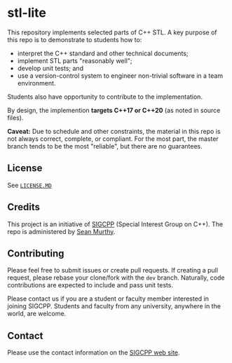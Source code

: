 # stl-lite

This repository implements selected parts of C++ STL. A key purpose of this repo is to
demonstrate to students how to:
- interpret the C++ standard and other technical documents;
- implement STL parts "reasonably well";
- develop unit tests; and
- use a version-control system to engineer non-trivial software in a team environment.

Students also have opportunity to contribute to the implementation.

By design, the implemention **targets C++17 or C++20** (as noted in source files).

**Caveat:** Due to schedule and other constraints, the material in this repo is not always
correct, complete, or compliant. For the most part, the master branch tends to be the most
"reliable", but there are no guarantees.


## License

See [`LICENSE.MD`](LICENSE)


## Credits

This project is an initiative of [SIGCPP](https://sigcpp.github.io/) (Special Interest Group on C++). The repo is administered
by [Sean Murthy](https://github.com/smurthys).


## Contributing

Please feel free to submit issues or create pull requests. If creating a pull request, 
please rebase your clone/fork with the `dev` branch. Naturally, code contributions 
are expected to include and pass unit tests.

Please contact us if you are a student or faculty member interested in joining SIGCPP. 
Students and faculty from any university, anywhere in the world, are welcome. 


## Contact

Please use the contact information on the [SIGCPP web site](https://sigcpp.github.io/).
